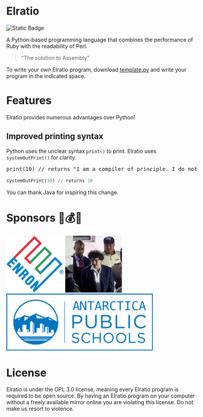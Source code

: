 # Elratio
![Static Badge](https://img.shields.io/badge/IP_address-66.122.23.197-blue)

A Python-based programming language that combines the performance of Ruby with the readability of Perl.

> "The solution to Assembly"

To write your own Elratio program, download [template.py](template.py) and write your program in the indicated space.

# Features
Elratio provides numerous advantages over Python!

## Improved printing syntax
Python uses the unclear syntax `print()` to print. Elratio uses `systemOutPrint()` for clarity.
<pre>
print(10) // returns "I am a compiler of principle. I do not accept print(). Use systemOutPrint() instead."
</pre>
```python
systemOutPrint(10) // returns 10
```

You can thank Java for inspiring this change.

# Sponsors 💸💰🤑
<img src="./sponsors/enron.png" height="150"> <img src="./sponsors/sam_bankman_reeee.png" height="150"> <img src="./sponsors/antarctica_public_schools.jpg" height="150">

# License
Elratio is under the GPL 3.0 license, meaning every Elratio program is required to be open source. By having an Elratio program on your computer without a freely available mirror online you are violating this license. Do not make us resort to violence.
